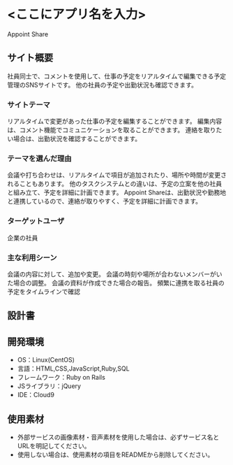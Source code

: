 # <ここにアプリ名を入力>
Appoint Share

## サイト概要
社員同士で、コメントを使用して、仕事の予定をリアルタイムで編集できる予定管理のSNSサイトです。
他の社員の予定や出勤状況も確認できます。

### サイトテーマ
リアルタイムで変更があった仕事の予定を編集することができます。
編集内容は、コメント機能でコミュニケーションを取ることができます。
連絡を取りたい場合は、出勤状況を確認することができます。

### テーマを選んだ理由
会議や打ち合わせは、リアルタイムで項目が追加されたり、場所や時間が変更されることもあります。
他のタスクシステムとの違いは、予定の立案を他の社員と組み立て、予定を詳細に計画できます。
Appoint Shareは、出勤状況や勤務地と連携しているので、連絡が取りやすく、予定を詳細に計画できます。

### ターゲットユーザ
企業の社員

### 主な利用シーン
会議の内容に対して、追加や変更。
会議の時刻や場所が合わないメンバーがいた場合の調整。
会議の資料が作成できた場合の報告。
頻繁に連携を取る社員の予定をタイムラインで確認

## 設計書


## 開発環境
- OS：Linux(CentOS)
- 言語：HTML,CSS,JavaScript,Ruby,SQL
- フレームワーク：Ruby on Rails
- JSライブラリ：jQuery
- IDE：Cloud9

## 使用素材
- 外部サービスの画像素材・音声素材を使用した場合は、必ずサービス名とURLを明記してください。
- 使用しない場合は、使用素材の項目をREADMEから削除してください。